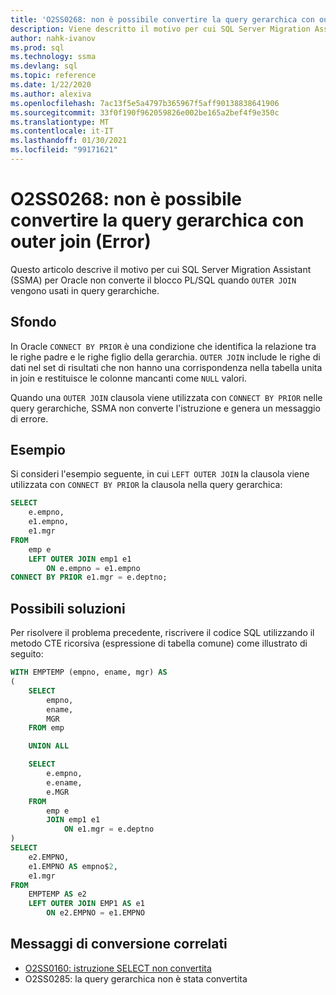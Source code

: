 ```yaml
---
title: 'O2SS0268: non è possibile convertire la query gerarchica con outer join (Error)'
description: Viene descritto il motivo per cui SQL Server Migration Assistant (SSMA) per Oracle non converte il blocco PL/SQL quando si utilizzano outer join nelle query gerarchiche.
author: nahk-ivanov
ms.prod: sql
ms.technology: ssma
ms.devlang: sql
ms.topic: reference
ms.date: 1/22/2020
ms.author: alexiva
ms.openlocfilehash: 7ac13f5e5a4797b365967f5aff90138838641906
ms.sourcegitcommit: 33f0f190f962059826e002be165a2bef4f9e350c
ms.translationtype: MT
ms.contentlocale: it-IT
ms.lasthandoff: 01/30/2021
ms.locfileid: "99171621"
---
```

# <a name="o2ss0268-hierarchical-query-with-outer-join-cannot-be-converted-error"></a>O2SS0268: non è possibile convertire la query gerarchica con outer join (Error)

Questo articolo descrive il motivo per cui SQL Server Migration Assistant (SSMA) per Oracle non converte il blocco PL/SQL quando `OUTER JOIN` vengono usati in query gerarchiche.

## <a name="background"></a>Sfondo

In Oracle `CONNECT BY PRIOR` è una condizione che identifica la relazione tra le righe padre e le righe figlio della gerarchia. `OUTER JOIN` include le righe di dati nel set di risultati che non hanno una corrispondenza nella tabella unita in join e restituisce le colonne mancanti come `NULL` valori.

Quando una `OUTER JOIN` clausola viene utilizzata con `CONNECT BY PRIOR` nelle query gerarchiche, SSMA non converte l'istruzione e genera un messaggio di errore.

## <a name="example"></a>Esempio

Si consideri l'esempio seguente, in cui `LEFT OUTER JOIN` la clausola viene utilizzata con `CONNECT BY PRIOR` la clausola nella query gerarchica:

```sql
SELECT
    e.empno,
    e1.empno,
    e1.mgr
FROM
    emp e
    LEFT OUTER JOIN emp1 e1
        ON e.empno = e1.empno
CONNECT BY PRIOR e1.mgr = e.deptno;
```

## <a name="possible-remedies"></a>Possibili soluzioni

Per risolvere il problema precedente, riscrivere il codice SQL utilizzando il metodo CTE ricorsiva (espressione di tabella comune) come illustrato di seguito:

```sql
WITH EMPTEMP (empno, ename, mgr) AS
(
    SELECT
        empno,
        ename,
        MGR
    FROM emp

    UNION ALL

    SELECT
        e.empno,
        e.ename,
        e.MGR
    FROM
        emp e
        JOIN emp1 e1
            ON e1.mgr = e.deptno
)
SELECT
    e2.EMPNO,
    e1.EMPNO AS empno$2,
    e1.mgr
FROM
    EMPTEMP AS e2
    LEFT OUTER JOIN EMP1 AS e1
        ON e2.EMPNO = e1.EMPNO
```

## <a name="related-conversion-messages"></a>Messaggi di conversione correlati

* [O2SS0160: istruzione SELECT non convertita](o2ss0160.md)
* O2SS0285: la query gerarchica non è stata convertita
